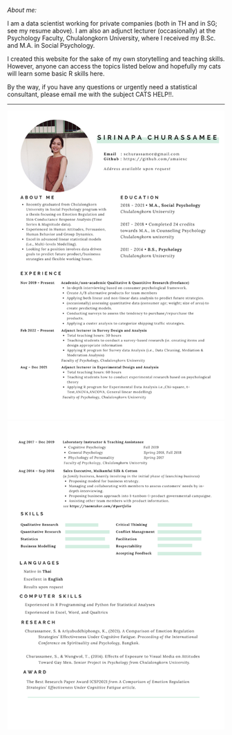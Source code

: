 

*About me:*

I am a data scientist working for private companies (both in TH and in SG; see my resume above). 
I am also an adjunct lecturer (occasionally) at the Psychology Faculty, Chulalongkorn University, 
      where I received my B.Sc. and M.A. in Social Psychology.

I created this website for the sake of my own storytelling and teaching skills. 
      However, anyone can access the topics listed below and hopefully my cats will learn some basic R skills here.

By the way, if you have any questions or urgently need a statistical consultant, 
      please email me with the subject CATS HELP!!.

____________________________________

![cv](https://github.com/amaiesc/study_r/blob/master/docs/cv1.png?raw=true)
![cv2](https://github.com/amaiesc/study_r/blob/master/docs/cv2.png?raw=true)
